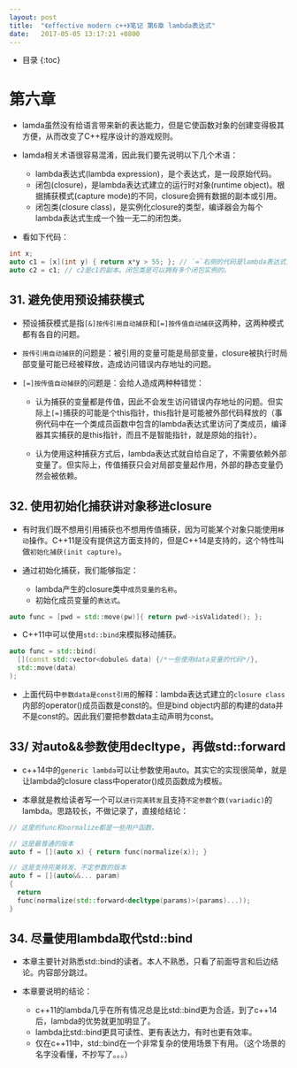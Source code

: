 ```yaml
---
layout: post
title:  "《effective modern c++》笔记 第6章 lambda表达式"
date:   2017-05-05 13:17:21 +0800
---
```


* 目录
{:toc}

# 第六章

* lamda虽然没有给语言带来新的表达能力，但是它使函数对象的创建变得极其方便，从而改变了C++程序设计的游戏规则。

* lamda相关术语很容易混淆，因此我们要先说明以下几个术语：

  - lambda表达式(lambda expression)，是个表达式，是一段原始代码。
  - 闭包(closure)，是lambda表达式建立的运行时对象(runtime object)。根据捕获模式(capture mode)的不同，closure会拥有数据的副本或引用。
  - 闭包类(closure class)，是实例化closure的类型，编译器会为每个lambda表达式生成一个独一无二的闭包类。

* 看如下代码：

```c++
int x;
auto c1 = [x](int y) { return x*y > 55; }; // `=`右侧的代码是lambda表达式，c1是一个闭包(closure)实例。
auto c2 = c1; // c2是c1的副本。闭包类是可以拥有多个闭包实例的。
```

## 31. 避免使用预设捕获模式

* 预设捕获模式是指`[&]按传引用自动捕获`和`[=]按传值自动捕获`这两种，这两种模式都有各自的问题。

* `按传引用自动捕获`的问题是：被引用的变量可能是局部变量，closure被执行时局部变量可能已经被释放，造成访问错误内存地址的问题。

* `[=]按传值自动捕获`的问题是：会给人造成两种种错觉：

  - 认为捕获的变量都是传值，因此不会发生访问错误内存地址的问题。但实际上`[=]`捕获的可能是个this指针，this指针是可能被外部代码释放的（事例代码中在一个类成员函数中包含的lambda表达式里访问了类成员，编译器其实捕获的是this指针，而且不是智能指针，就是原始的指针）。

  - 认为使用这种捕获方式后，lambda表达式就自给自足了，不需要依赖外部变量了。但实际上，传值捕获只会对局部变量起作用，外部的静态变量仍然会被依赖。

## 32. 使用初始化捕获讲对象移进closure

* 有时我们既不想用引用捕获也不想用传值捕获，因为可能某个对象只能使用`移动`操作。C++11是没有提供这方面支持的，但是C++14是支持的，这个特性叫做`初始化捕获(init capture)`。

* 通过初始化捕获，我们能够指定：

  - lambda产生的closure类中`成员变量的名称`。
  - 初始化成员变量的`表达式`。

```c++
auto func = [pwd = std::move(pw)]{ return pwd->isValidated(); };
```

* C++11中可以使用`std::bind`来模拟移动捕获。

```c++
auto func = std::bind(
  [](const std::vector<dobule& data) {/*一些使用data变量的代码*/},
  std::move(data)
);
```

* 上面代码中`参数data是const引用`的解释：lambda表达式建立的`closure class`内部的operator()成员函数是const的。但是bind object内部的构建的data并不是const的。因此我们要把参数data主动声明为const。

## 33/ 对auto&&参数使用decltype，再做std::forward

* c++14中的`generic lambda`可以让参数使用auto。其实它的实现很简单，就是让lambda的closure class中operator()成员函数成为模板。

* 本章就是教给读者写一个可以`进行完美转发`且支持`不定参数个数(variadic)`的lambda。思路较长，不做记录了，直接给结论：

```c++
// 这里的func和normalize都是一些用户函数。

// 这是最普通的版本
auto f = [](auto x) { return func(normalize(x)); }

// 这是支持完美转发、不定参数的版本
auto f = [](auto&&... param)
{
  return
  func(normalize(std::forward<decltype(params)>(params)...));
}
```

## 34. 尽量使用lambda取代std::bind

* 本章主要针对熟悉std::bind的读者。本人不熟悉，只看了前面导言和后边结论。内容部分跳过。

* 本章要说明的结论：
  - c++11的lambda几乎在所有情况总是比std::bind更为合适，到了c++14后，lambda的优势就更加明显了。
  - lambda比std::bind更具可读性、更有表达力，有时也更有效率。
  - 仅在c++11中，std::bind在一个非常复杂的使用场景下有用。（这个场景的名字没看懂，不抄写了。。。）